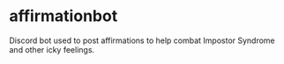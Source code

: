 # affirmationbot
Discord bot used to post affirmations to help combat Impostor Syndrome and other icky feelings.
